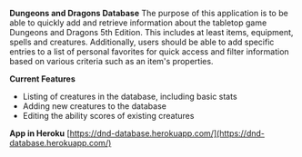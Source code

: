 **Dungeons and Dragons Database**
The purpose of this application is to be able to quickly add and retrieve information about the tabletop game Dungeons and Dragons 5th Edition. This includes at least items, equipment, spells and creatures. Additionally, users should be able to add specific entries to a list of personal favorites for quick access and filter information based on various criteria such as an item's properties.

**Current Features**
* Listing of creatures in the database, including basic stats
* Adding new creatures to the database
* Editing the ability scores of existing creatures

**App in Heroku**
[https://dnd-database.herokuapp.com/](https://dnd-database.herokuapp.com/)